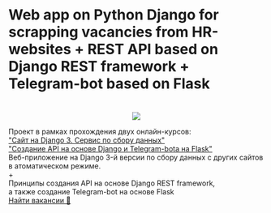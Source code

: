 # Web app on Python Django for scrapping vacancies from HR-websites + REST API based on Django REST framework + Telegram-bot based on Flask

<h1 align="center"></h1>
<p align="center">

<img src="https://img.shields.io/badge/madeBy-KD3821-green" >

Проект в рамках прохождения двух онлайн-курсов:<br>
<a href="https://www.udemy.com/course/site-on-django-3/">"Сайт на Django 3. Сервис по сбору данных"</a><br>
<a href="https://www.udemy.com/course/crete-api-with-django-rest-framework-and-telegram-bot/">"Создание API на основе Django и Telegram-botа на Flask"</a><br>
Веб-приложение на Django 3-й версии по сбору данных с других сайтов в атоматическом режиме.<br>
+<br>
Принципы создания API на основе Django REST framework,<br>
а также создание Telegram-bot на основе Flask<br>
<a href="http://185.178.44.143:8070/" target="_blank"> Найти вакансии 🔎</a>






